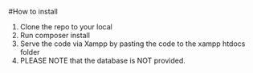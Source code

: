 #How to install
1. Clone the repo to your local
2. Run composer install
3. Serve the code via Xampp by pasting the code to the xampp htdocs folder
4. PLEASE NOTE that the database is NOT provided.
